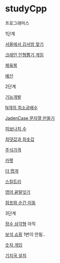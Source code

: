 # studyCpp
프로그래머스

1단계

[서울에서 김서방 찾기](https://programmers.co.kr/learn/courses/30/lessons/12919)

[크레인 인형뽑기 게임](https://programmers.co.kr/learn/courses/30/lessons/64061)

[체육복](https://programmers.co.kr/learn/courses/30/lessons/42862)

[예산](https://programmers.co.kr/learn/courses/30/lessons/12982)

2단계

[기능개발](https://programmers.co.kr/learn/courses/30/lessons/42586)

[N개의 최소공배수](https://programmers.co.kr/learn/courses/30/lessons/12953#)

[JadenCase 문자열 만들기](https://programmers.co.kr/learn/courses/30/lessons/12951#)

[피보나치 수](https://programmers.co.kr/learn/courses/30/lessons/12945)

[최댓값과 최솟값](https://programmers.co.kr/learn/courses/30/lessons/12939)

[주식가격](https://programmers.co.kr/learn/courses/30/lessons/42584)

[카펫](https://programmers.co.kr/learn/courses/30/lessons/42842)

[더 맵게](https://programmers.co.kr/learn/courses/30/lessons/42626)

[스킬트리](https://programmers.co.kr/learn/courses/30/lessons/49993?language=cpp)

[영어 끝말잇기](https://programmers.co.kr/learn/courses/30/lessons/12981)

[점프와 순간 이동](https://programmers.co.kr/learn/courses/30/lessons/12980)

3단계

[정수 삼각형](https://programmers.co.kr/learn/courses/30/lessons/43105) 아직

[보석 쇼핑](https://programmers.co.kr/learn/courses/30/lessons/67258#) 1번이 안됨..

[숫자 게임](https://programmers.co.kr/learn/courses/30/lessons/12987)

[기지국 설치](https://programmers.co.kr/learn/courses/30/lessons/12979)
